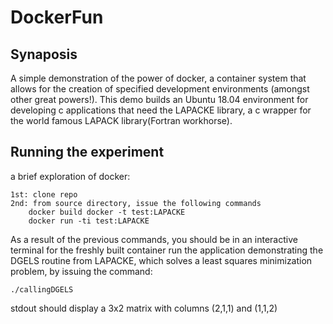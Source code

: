# DockerFun

## Synaposis
A simple demonstration of the power of docker, a container
system that allows for the creation of specified development 
environments (amongst other great powers!).  This demo builds
an Ubuntu 18.04 environment for developing c applications that
need the LAPACKE library, a c wrapper for the world famous
LAPACK library(Fortran workhorse).

## Running the experiment
a brief exploration of docker:

	1st: clone repo
	2nd: from source directory, issue the following commands
		docker build docker -t test:LAPACKE
		docker run -ti test:LAPACKE
As a result of the previous commands, you should be in
an interactive terminal for the freshly built container
run the application demonstrating the DGELS routine from LAPACKE,
 which solves a least squares minimization
problem, by issuing the command:

	./callingDGELS

stdout should display a 3x2 matrix with columns 
(2,1,1) and (1,1,2)
